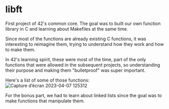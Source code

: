 # libft

First project of 42's common core. The goal was to built our own function library in C and learning about Makefiles at the same time.

Since most of the functions are already existing C functions, it was interesting to reimagine them, trying to understand how they work and how to make them.

In 42's learning spirit, these were most of the time, part of the only functions that were allowed in the subsequent projects, so understanding their purpose and making them "bulletproof" was super important. 

Here's a list of some of those functions:
![Capture d’écran 2023-04-07 125312](https://user-images.githubusercontent.com/100093373/230646836-cfab98c6-7729-4d4e-82a1-5e304f665ac3.png)

For the bonus part, we had to learn about linked lists since the goal was to make functions that manipulate them.
